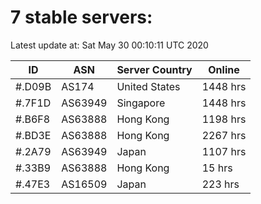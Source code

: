 # 7 stable servers:

Latest update at: Sat May 30 00:10:11 UTC 2020

| ID | ASN | Server Country | Online |
| -- | --- | -------------- | ------ |
| #.D09B | AS174 | United States | 1448 hrs |
| #.7F1D | AS63949 | Singapore | 1448 hrs |
| #.B6F8 | AS63888 | Hong Kong | 1198 hrs |
| #.BD3E | AS63888 | Hong Kong | 2267 hrs |
| #.2A79 | AS63949 | Japan | 1107 hrs |
| #.33B9 | AS63888 | Hong Kong | 15 hrs |
| #.47E3 | AS16509 | Japan | 223 hrs |

